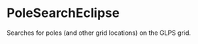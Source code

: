 PoleSearchEclipse
=================
Searches for poles (and other grid locations) on the GLPS grid.
